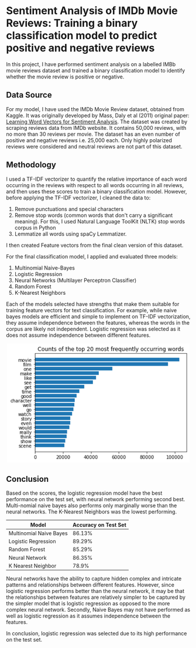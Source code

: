 #  Sentiment Analysis of IMDb Movie Reviews:  Training a binary classification model to predict positive and negative reviews


In this project, I have performed sentiment analysis on a labelled IMBb movie reviews dataset and trained a binary classification model to identify whether the movie review is positive or negative. 

## Data Source 

 For my model, I have used the IMDb Movie Review dataset, obtained from Kaggle. It was originally developed by Mass, Daly et al (2011) original paper: [Learning Word Vectors for Sentiment Analysis]('https://ai.stanford.edu/~amaas/data/sentiment/'). The dataset was created by scraping reviews data from IMDb website. It contains 50,000 reviews, with no more than 30 reviews per movie. The dataset has an even number of positive and negative reviews i.e. 25,000 each. Only highly polarized reviews were considered and neutral reviews are not part of this dataset. 


 ## Methodology

I used a TF-IDF vectorizer to quantify the relative importance of each word occurring in the reviews with respect to all words occurring in all reviews, and then uses these scores to train a binary classification model. However, before applying the TF-IDF vectorizer, I cleaned the data to:
1. Remove punctuations and special characters
2. Remove stop words (common words that don't carry a significant meaning). For this, I used Natural Language ToolKit (NLTK) stop words corpus in Python
3. Lemmatize all words using spaCy Lemmatizer.

I then created Feature vectors from the final clean version of this dataset. 

For the final classification model, I applied and evaluated three models: 
1. Multinomial Naive-Bayes
2. Logistic Regression
3. Neural Networks (Multilayer Perceptron Classifier)
4. Random Forest
5. K-Nearest Neighbors

Each of the models selected have strengths that make them suitable for training feature vectors for text classification. For example, while naive bayes models are efficient and simple to implement on TF-IDF vectorization, they assume independence between the features, whereas the words in the corpus are likely not independent. Logistic regression was selected as it does not assume independence between different features.

<p align="center">
  <img src="Images/ct_20_most_freq.png" alt="Chart" width="500"/>
</p>


## Conclusion

 Based on the scores, the logistic regression model have the best performance on the test set, with neural network performing second best. Multi-nomial naive bayes also performs only marginally worse than the neural networks. The K-Nearest Neighbors was the lowest performing.

| Model | Accuracy on Test Set |
| --- | --- |
| Multinomial Naive Bayes | 86.13% |
| Logistic Regression | 89.29% |
| Random Forest | 85.29% | 
| Neural Network | 86.35% |
| K Nearest Neighbor | 78.9% |

Neural networks have the ability to capture hidden complex and intricate patterns and relationships between different features. However, since logistic regression performs better than the neural network, it may be that the relationships between features are relatively simpler to be captured by the simpler model that is logistic regression as opposed to the more complex neural network. Secondly, Naive Bayes may not have performed as well as logistic regression as it assumes independence between the features.

In conclusion, logistic regression was selected due to its high performance on the test set.
